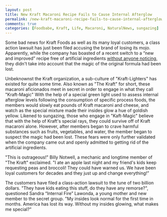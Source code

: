 ```yaml
---
layout: post
title: New Kraft Macaroni Recipe Fails to Cause Internal Afterglow
permalink: /new-kraft-macaroni-recipe-fails-to-cause-internal-afterglow/
comments: true
categories: [Foodbabe, Kraft, Life, Macaroni, NaturalNews, sungazing]
---
```

Some bad news for Kraft Foods as well as its many loyal customers, a class action lawsuit has just been filed accusing the brand of losing its mojo. Apparently, while the company has boasted of a recent switch to a “new and improved” recipe free of artificial ingredients <a href="http://www.eater.com/2016/3/7/11173858/kraft-mac-and-cheese-different">without anyone noticing</a>, they didn't take into account that the magic of the original formula had been lost.

Unbeknownst the Kraft organization, a sub-culture of "Kraft-Lighters" has existed for quite some time. Also known as "The Kraft" for short, these macaroni aficionados meet in secret in order to engage in what they call "Kraft-Magic" With the help of a special green light used to assess internal afterglow levels following the consumption of specific process foods, the members would slowly eat pounds of Kraft macaroni and cheese, and watch as the special mixture made their insides glow a hue of goldish yellow. Likened to sungazing, those who engage in "Kaft-Magic" believe that with the help of Kraft's special rays, they could survive off of Kraft macaroni alone. However, after members began to crave harmful substances such as fruits, vegetables, and water, the member began to suspect the magic had been lost. These fears were only further validated when the company came out and openly admitted to getting rid of the artificial ingredients.

"This is outrageous!" Billy Notwell, a mechanic and longtime member of "The Kraft" exclaimed. "I ate an apple last night and my friend's kids keep requesting peas and broccoli! They could have warned us. We have been loyal customers for decades and they just up and change everything!”

The customers have filed a class-action lawsuit to the tune of two billion dollars. "They have kids eating this stuff, do they have any remorse?", questioned Sandra “Internal Fire” Lawonda, a young mother and new member to the secret group. "My insides look normal for the first time in months. America has lost its way. Without my insides glowing, what makes me special?" 
